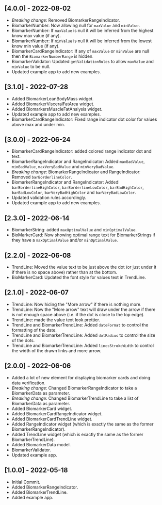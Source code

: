 ## [4.0.0] - 2022-08-02
* *Breaking change:* Removed BiomarkerRangeIndicator.
* BiomarkerNumber: Now allowing null for `maxValue` and `minValue`.
* BiomarkerNumber: If `maxValue` is null it will be inferred from the highest know max value (if any).
* BiomarkerNumber: If `minValue` is null it will be inferred from the lowest know min value (if any).
* BiomarkerCardRangeIndicator: If any of `maxValue` or `minValue` are null then the `BiomarkerNumberRange` is hidden.
* BiomarkerValidator: Updated `getValidationRules` to allow `maxValue` and `minValue` to be null.
* Updated example app to add new examples.

## [3.1.0] - 2022-07-28
* Added BiomarkerLeanBodyMass widget.
* Added BiomarkerVisceralFatArea widget.
* Added BiomarkersMuscleFatAnalysis widget.
* Updated example app to add new examples.
* BiomarkerCardRangeIndicator: Fixed range indicator dot color for values above max and under min.

## [3.0.0] - 2022-06-24
* BiomarkerCardRangeIndicator: added colored range indicator dot and text. 
* BiomarkerRangeIndicator and RangeIndicator: Added `maxBadValue`, `minBadValue`, `maxVeryBadValue` and `minVeryBadValue`. 
* *Breaking change:* BiomarkerRangeIndicator and RangeIndicator: Removed `barBorderlineColor`.
* BiomarkerRangeIndicator and RangeIndicator: Added `barBorderlineHighColor`, `barBorderlineLowColor`, `barBadHighColor`, `barBadLowColor`, `barVeryBadHighColor` and `barVeryBadLowColor`.
* Updated validation rules accordingly.
* Updated example app to add new examples.

## [2.3.0] - 2022-06-14
* BiomarkerString: added `maxOptimalValue` and `minOptimalValue`. 
* BioMarkerCard: Now showing optimal range text for BiomarkerStrings if they have a `maxOptimalValue` and/or `minOptimalValue`.

## [2.2.0] - 2022-06-08
* TrendLine: Moved the value text to be just above the dot (or just under it if there is no space above) rather than at the bottom.
* BioMarkerCard: Updated the font style for values text in TrendLine.

## [2.1.0] - 2022-06-07
* TrendLine: Now hiding the "More arrow" if there is nothing more.
* TrendLine: Now the "More arrow" text will draw under the arrow if there is not enough space above (i.e. if the dot is close to the top edge).
* TrendLine: made the value text look prettier.
* TrendLine and BiomarkerTrendLine: Added `dateFormat` to control the formatting of the date.
* TrendLine and BiomarkerTrendLine: Added `dotRadius` to control the size of the dots.
* TrendLine and BiomarkerTrendLine: Added `linesStrokeWidth` to control the width of the drawn links and more arrow. 

## [2.0.0] - 2022-06-06
* Added a lot of new element for displaying biomarker cards and doing data verification.
* *Breaking change:* Changed BiomarkerRangeIndicator to take a BiomarkerData as parameter.
* *Breaking change:* Changed BiomarkerTrendLine to take a list of BiomarkerData as parameter.
* Added BiomarkerCard widget.
* Added BiomarkerCardRangeIndicator widget.
* Added BiomarkerCardTrendLine widget.
* Added RangeIndicator widget (which is exactly the same as the former BiomarkerRangeIndicator).
* Added TrendLine widget (which is exactly the same as the former BiomarkerTrendLine).
* Added BiomarkerData model.
* BiomarkerValidator.
* Updated example app.

## [1.0.0] - 2022-05-18
* Initial Commit.
* Added BiomarkerRangeIndicator.
* Added BiomarkerTrendLine.
* Added example app.

